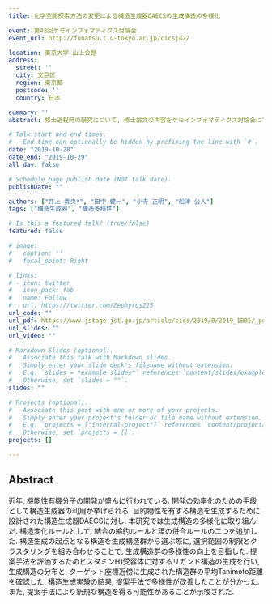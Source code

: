 ```yaml
---
title: 化学空間探索方法の変更による構造生成器DAECSの生成構造の多様化

event: 第42回ケモインフォマティクス討論会
event_url: http://funatsu.t.u-tokyo.ac.jp/cicsj42/

location: 東京大学 山上会館
address:
  street: ''
  city: 文京区
  region: 東京都
  postcode: ''
  country: 日本

summary: ''
abstract: 修士過程時の研究について, 修士論文の内容をケモインフォマティクス討論会にて報告した.

# Talk start and end times.
#   End time can optionally be hidden by prefixing the line with `#`.
date: "2019-10-28"
date_end: "2019-10-29"
all_day: false

# Schedule page publish date (NOT talk date).
publishDate: ""

authors: ["井上 貴央*", "田中 健一", "小寺 正明", "船津 公人"]
tags: ["構造生成器", "構造多様性"]

# Is this a featured talk? (true/false)
featured: false

# image:
#   caption: ''
#   focal_point: Right

# links:
# - icon: twitter
#   icon_pack: fab
#   name: Follow
#   url: https://twitter.com/Zephyros225
url_code: ""
url_pdf: https://www.jstage.jst.go.jp/article/ciqs/2019/0/2019_1B05/_pdf/-char/ja
url_slides: ""
url_video: ""

# Markdown Slides (optional).
#   Associate this talk with Markdown slides.
#   Simply enter your slide deck's filename without extension.
#   E.g. `slides = "example-slides"` references `content/slides/example-slides.md`.
#   Otherwise, set `slides = ""`.
slides: ""

# Projects (optional).
#   Associate this post with one or more of your projects.
#   Simply enter your project's folder or file name without extension.
#   E.g. `projects = ["internal-project"]` references `content/project/deep-learning/index.md`.
#   Otherwise, set `projects = []`.
projects: []

---
```


## Abstract

近年, 機能性有機分子の開発が盛んに行われている. 開発の効率化のための手段として構造生成器の利用が挙げられる. 目的物性を有する構造を生成するために設計された構造生成器DAECSに対し, 本研究では生成構造の多様化に取り組んだ. 構造変化ルールとして, 結合の縮約ルールと環の併合ルールの二つを追加した. 構造生成の起点となる構造を生成構造群から選ぶ際に, 選択範囲の制限とクラスタリングを組み合わせることで, 生成構造群の多様性の向上を目指した. 提案手法を評価するためヒスタミンH1受容体に対するリガンド構造の生成を行い, 生成構造の分布と, ターゲット座標近傍に生成された構造群の平均Tanimoto距離を確認した. 構造生成実験の結果, 提案手法で多様性が改善したことが分かった. また, 提案手法により新規な構造を得る可能性があることが示唆された.
